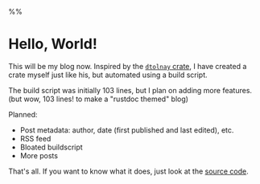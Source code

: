 %%
# Hello, World!

This will be my blog now. Inspired by the [`dtolnay` crate],
I have created a crate myself just like his, but automated using a build script.

The build script was initially 103 lines, but I plan on adding more features.
(but wow, 103 lines! to make a "rustdoc themed" blog)

Planned:
 - Post metadata: author, date (first published and last edited), etc.
 - RSS feed
 - Bloated buildscript
 - More posts

That's all. If you want to know what it does, just look at the [source code].

[`dtolnay` crate]: https://docs.rs/dtolnay
[source code]: https://github.com/fee1-dead/blog